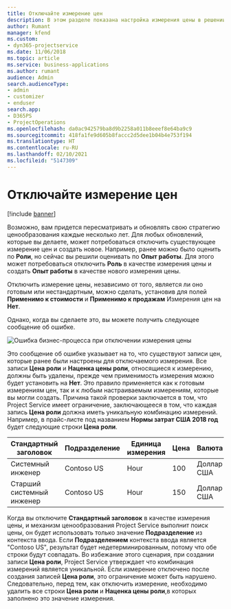 ```yaml
---
title: Отключайте измерение цен
description: В этом разделе показана настройка измерения цены в решении Project Service.
author: Rumant
manager: kfend
ms.custom:
- dyn365-projectservice
ms.date: 11/06/2018
ms.topic: article
ms.service: business-applications
ms.author: rumant
audience: Admin
search.audienceType:
- admin
- customizer
- enduser
search.app:
- D365PS
- ProjectOperations
ms.openlocfilehash: da0ac942579ba8d9b2258a011b8eeef8e64ba9c9
ms.sourcegitcommit: 418fa1fe9d605b8faccc2d5dee1b04b4e753f194
ms.translationtype: HT
ms.contentlocale: ru-RU
ms.lasthandoff: 02/10/2021
ms.locfileid: "5147309"
---
```

# <a name="turn-off-a-pricing-dimension"></a>Отключайте измерение цен

[!include [banner](../includes/psa-now-project-operations.md)]

Возможно, вам придется пересматривать и обновлять свою стратегию ценообразования каждые несколько лет. Для любых обновлений, которые вы делаете, может потребоваться отключить существующее измерение цен и создать новое. Например, ранее можно было оценить по **Роли**, но сейчас вы решили оценивать по **Опыт работы**. Для этого может потребоваться отключить **Роль** в качестве измерения цены и создать **Опыт работы** в качестве нового измерения цены. 

Отключить измерение цены, независимо от того, является ли оно готовым или нестандартным, можно сделать, установив для полей **Применимо к стоимости** и **Применимо к продажам** Измерения цен на **Нет**.

Однако, когда вы сделаете это, вы можете получить следующее сообщение об ошибке.

![Ошибка бизнес-процесса при отключении измерения цены](media/Business-Process-Error.png)


Это сообщение об ошибке указывает на то, что существуют записи цен, которые ранее были настроены для отключаемого измерения. Все записи **Цена роли** и **Наценка цены роли**, относящиеся к измерению, должны быть удалены, прежде чем применимость измерения можно будет установить на **Нет**. Это правило применяется как к готовым измерениям цен, так и к любым настраиваемым измерениям, которые вы могли создать. Причина такой проверки заключается в том, что Project Service имеет ограничение, заключающееся в том, что каждая запись **Цена роли** должна иметь уникальную комбинацию измерений. Например, в прайс-листе под названием **Нормы затрат США 2018 год** будет следующие строки **Цена роли**. 

| Стандартный заголовок         | Подразделение    |Единица измерения   |Цена  |Валюта  |
| -----------------------|-------------|-------|-------|----------|
| Системный инженер|Contoso US|Hour| 100|Доллар США|
| Старший системный инженер|Contoso US|Hour| 150| Доллар США|


Когда вы отключите **Стандартный заголовок** в качестве измерения цены, и механизм ценообразования Project Service выполнит поиск цены, он будет использовать только значение **Подразделение** из контекста ввода. Если **Подразделением** контекста ввода является "Contoso US", результат будет недетерминированным, потому что обе строки будут совпадать. Во избежание этого сценария, при создании записи **Цена роли**, Project Service утверждает что комбинация измерений является уникальной. Если измерение отключено после создания записей **Цена роли**, это ограничение может быть нарушено. Следовательно, перед тем, как отключить измерение, необходимо удалить все строки **Цена роли** и **Наценка цены роли**,в которых заполнено это значение измерения.

